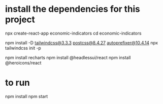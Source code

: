 # install the dependencies for this project

npx create-react-app economic-indicators
cd economic-indicators

npm install -D tailwindcss@3.3.3 postcss@8.4.27 autoprefixer@10.4.14
npx tailwindcss init -p

npm install recharts
npm install @headlessui/react
npm install @heroicons/react

# to run

npm install
npm start
